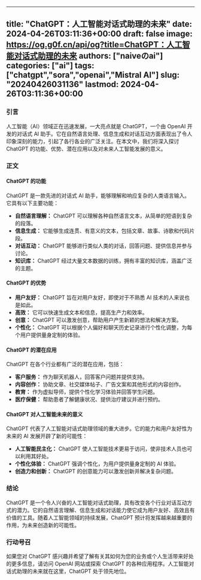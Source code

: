 
---
title: "ChatGPT：人工智能对话式助理的未来"
date: 2024-04-26T03:11:36+00:00
draft: false
image: https://og.g0f.cn/api/og?title=ChatGPT：人工智能对话式助理的未来
authors: ["naiveのai"]
categories: ["ai"]
tags: ["chatgpt","sora","openai","Mistral AI"]
slug: "20240426031136"
lastmod: 2024-04-26T03:11:36+00:00
---
### 引言

人工智能（AI）领域正在迅速发展，一大亮点就是 ChatGPT，一个由 OpenAI 开发的对话式 AI 助手。它在自然语言处理、信息生成和对话互动方面表现出了令人印象深刻的能力，引起了各行各业的广泛关注。在本文中，我们将深入探讨 ChatGPT 的功能、优势、潜在应用以及对未来人工智能发展的意义。

### 正文

#### ChatGPT 的功能

ChatGPT 是一款先进的对话式 AI 助手，能够理解和响应复杂的人类语言输入。它具有以下主要功能：

- **自然语言理解：** ChatGPT 可以理解各种自然语言文本，从简单的短语到复杂的段落。
- **信息生成：** 它能够生成连贯、有意义的文本，包括文章、故事、诗歌和代码片段。
- **对话互动：** ChatGPT 能够进行类似人类的对话，回答问题、提供信息并参与讨论。
- **知识库：** ChatGPT 经过大量文本数据的训练，拥有丰富的知识库，涵盖广泛的主题。

#### ChatGPT 的优势

- **用户友好：** ChatGPT 旨在对用户友好，即使对于不熟悉 AI 技术的人来说也是如此。
- **高效：** 它可以快速生成文本和信息，提高生产力和效率。
- **创意：** ChatGPT 可以激发创意，帮助用户产生新颖的想法和解决方案。
- **个性化：** ChatGPT 可以根据个人偏好和聊天历史记录进行个性化调整，为每个用户提供量身定制的体验。

#### ChatGPT 的潜在应用

ChatGPT 在各个行业都有广泛的潜在应用，包括：

- **客户服务：** 作为聊天机器人，回答客户问题并提供支持。
- **内容创作：** 协助文章、社交媒体帖子、广告文案和其他形式的内容创作。
- **教育：** 作为虚拟导师，提供个性化学习体验并回答学生问题。
- **医疗保健：** 帮助患者了解健康状况、提供治疗建议并进行预约。

#### ChatGPT 对人工智能未来的意义

ChatGPT 代表了人工智能对话式助理领域的重大进步。它的能力和用户友好性为未来的 AI 发展开辟了新的可能性：

- **人工智能民主化：** ChatGPT 使人工智能技术更易于访问，使非技术人员也可以利用其好处。
- **个性化体验：** ChatGPT 强调个性化，为用户提供量身定制的 AI 体验。
- **创造力和创新：** ChatGPT 的创意能力可以激发创新并解决复杂问题。

### 结论

ChatGPT 是一个令人兴奋的人工智能对话式助理，具有改变各个行业对话互动方式的潜力。它的自然语言理解、信息生成和对话能力使它成为用户友好、高效且有价值的工具。随着人工智能领域的持续发展，ChatGPT 预计将发挥越来越重要的作用，为未来创造新的可能性。

### 行动号召

如果您对 ChatGPT 感兴趣并希望了解有关其如何为您的业务或个人生活带来好处的更多信息，请访问 OpenAI 网站或探索 ChatGPT 的各种应用程序。人工智能对话式助理的未来就在这里，ChatGPT 处于领先地位。